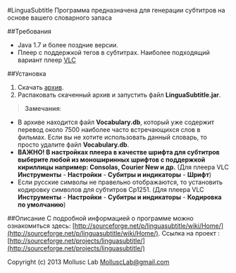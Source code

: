#LinguaSubtitle
Программа предназначена для генерации субтитров на основе вашего словарного запаса

##Требования
* Java 1.7 и более поздние версии.
* Плеер с поддержкой тегов в субтитрах. Наиболее подходящий вариант плеер [VLC](http://sourceforge.net/projects/vlc/)

##Установка
1. Скачать [архив](http://sourceforge.net/projects/linguasubtitle/files/).
2. Распаковать скаченный архив и запустить файл **LinguaSubtitle.jar**.

> **Замечания**: 
* В архиве находится файл **Vocabulary.db**, который уже содержит перевод около 7500 наиболее часто встречающихся слов в фильмах. Если вы не хотите использовать данный словарь, то просто удалите файл **Vocabulary.db**.
* **ВАЖНО! В настройках плеера в качестве шрифта для субтитров выберите любой из моноширинныx шрифтов с поддержкой кириллицы например: Consolas, Courier New и др.** (Для плеера VLC **Инструменты** - **Настройки** - **Субитры и индикаторы** - **Шрифт**)
* Если русские символы не правельно отображаются, то установить кодировку символов для субтитров Cp1251. (Для плеера VLC **Инструменты** - **Настройки** - **Субитры и индикаторы** - **Кодировка по умолчанию**)

##Описание
С подробной информацией о программе можно ознакомиться здесь: [http://sourceforge.net/p/linguasubtitle/wiki/Home/](http://sourceforge.net/p/linguasubtitle/wiki/Home/).
Ссылка на проект : [http://sourceforge.net/projects/linguasubtitle/](http://sourceforge.net/projects/linguasubtitle/)

Copyright (c) 2013 Mollusc Lab <MolluscLab@gmail.com>
